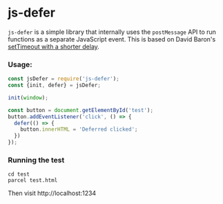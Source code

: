 # js-defer

`js-defer` is a simple library that internally uses the `postMessage` API to run functions as a separate JavaScript event. This is based on David Baron's [setTimeout with a shorter delay](https://dbaron.org/log/20100309-faster-timeouts).

### Usage:

```javascript
const jsDefer = require('js-defer');
const {init, defer} = jsDefer;

init(window);

const button = document.getElementById('test');
button.addEventListener('click', () => {
  defer(() => {
    button.innerHTML = 'Deferred clicked';
  })
});

```

### Running the test

```
cd test
parcel test.html
```

Then visit http://localhost:1234 